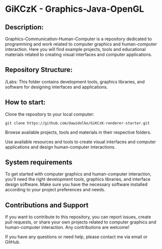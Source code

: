 # GiKCzK - Graphics-Java-OpenGL

## **Description:**
Graphics-Communication-Human-Computer is a repository dedicated to programming and work related to computer graphics and human-computer interaction. Here you will find example projects, tools and educational materials related to creating visual interfaces and computer applications.

## **Repository Structure:**

/Labs: This folder contains development tools, graphics libraries, and software for designing interfaces and applications.

## **How ​​to start:**

Clone the repository to your local computer:
```
git clone https://github.com/dawidolko/GiKCzK-renderer-starter.git
```

Browse available projects, tools and materials in their respective folders.

Use available resources and tools to create visual interfaces and computer applications and design human-computer interactions.

## **System requirements**
To get started with computer graphics and human-computer interaction, you'll need the right development tools, graphics libraries, and interface design software. Make sure you have the necessary software installed according to your project preferences and needs.

## **Contributions and Support**
If you want to contribute to this repository, you can report issues, create pull requests, or share your own projects related to computer graphics and human-computer interaction. Any contributions are welcome!

If you have any questions or need help, please contact me via email or GitHub.

